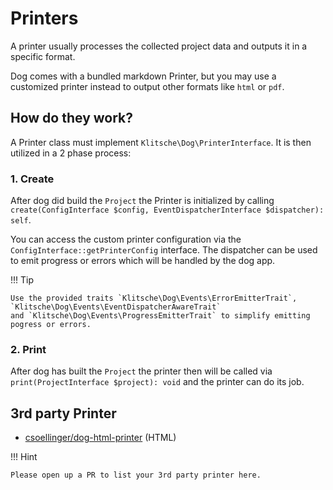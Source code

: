 # Printers

A printer usually processes the collected project data and outputs it in a specific format.

Dog comes with a bundled markdown Printer, but you may use a customized printer instead to output other formats
like `html` or `pdf`.

## How do they work?

A Printer class must implement `Klitsche\Dog\PrinterInterface`. It is then utilized in a 2 phase process:

### 1. Create

After dog did build the `Project` the Printer is initialized by
calling `create(ConfigInterface $config, EventDispatcherInterface $dispatcher): self`.

You can access the custom printer configuration via the `ConfigInterface::getPrinterConfig` interface.
The dispatcher can be used to emit progress or errors which will be handled by the dog app.

!!! Tip

    Use the provided traits `Klitsche\Dog\Events\ErrorEmitterTrait`, `Klitsche\Dog\Events\EventDispatcherAwareTrait` 
    and `Klitsche\Dog\Events\ProgressEmitterTrait` to simplify emitting pogress or errors.

### 2. Print

After dog has built the `Project` the printer then will be called via `print(ProjectInterface $project): void`
and the printer can do its job.

## 3rd party Printer

- [csoellinger/dog-html-printer](https://github.com/CSoellinger/dog-html-printer) (HTML)

!!! Hint

    Please open up a PR to list your 3rd party printer here.

